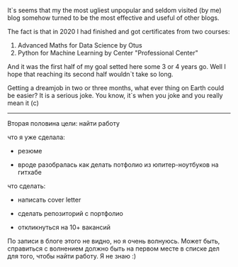 It`s seems that my the most ugliest unpopular and seldom visited (by me) blog somehow turned to be the most effective and useful of other blogs. 

The fact is that in 2020 I had finished and got certificates from two courses: 
1) Advanced Maths for Data Science  by Otus
2) Python for Machine Learning by Center "Professional Center"

And it was the first half of my goal setted here some 3 or 4 years go.
Well I hope that reaching its second half wouldn`t take so long. 

Getting a dreamjob in two or three months, what ever thing on Earth could be easier? 
It is a serious joke. You know, it`s when you joke and you really mean it (с) 

---

Вторая половина цели: найти работу

что я уже сделала: 

* резюме

* вроде разобралась как делать потфолио из юпитер-ноутбуков на гитхабе

что сделать:

* написать cover letter

* сделать репозиторий с портфолио

* откликнуться на 10+ вакансий

По записи в блоге этого не видно, но я очень волнуюсь. Может быть, справиться с волнением должно быть на первом месте в списке дел для того, чтобы найти работу.
Я не знаю :)
